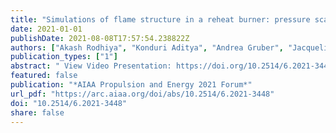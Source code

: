 ```yaml
---
title: "Simulations of flame structure in a reheat burner: pressure scaling"
date: 2021-01-01
publishDate: 2021-08-08T17:57:54.238822Z
authors: ["Akash Rodhiya", "Konduri Aditya", "Andrea Gruber", "Jacqueline H. Chen"]
publication_types: ["1"]
abstract: " View Video Presentation: https://doi.org/10.2514/6.2021-3448.vidThe second combustion stage in a longitudinally-staged combustion system (reheat combustion in a sequential combustor) plays an important role in ensuring stable and flexible operation while achieving desired combustion characteristics ultimately resulting in an efficient, low-emissions and fuel-flexible gas turbine engine. Of particular interest is the combustion of pure hydrogen in such a reheat combustion system, which potentially represents the best way to reduce carbon emissions in the power generation sector. The highly reactive and diffusive properties of hydrogen result in significant challenges in controlling the combustion process and require a fundamental understanding of its rate-controlling features via a detailed investigation. Recently, three-dimensional direct numerical simulation (DNS) of a premixed hydrogen flame at reheat combustion conditions, but limited to atmospheric pressure, revealed specific features of the different combustion modes that characterize different spatial locations within the combustion chamber. The present work investigates the pressure scaling characteristics of reheat flames using two-dimensional DNS. Three different pressure levels (1, 5 and 10 bar) are investigated, capturing key changes in chemical pathways in hydrogen-air combustion. The flame stabilization characteristics and its structure compared to a homologous laminar flame are discussed. Chemical Explosive Mode Analysis (CEMA) is employed as a diagnostic tool to quantify the fuel consumption between the autoignition and flame propagation modes. With increase in pressure, a significant decrease in fuel consumption due to the predominance of the autoignition mode is observed. "
featured: false
publication: "*AIAA Propulsion and Energy 2021 Forum*"
url_pdf: "https://arc.aiaa.org/doi/abs/10.2514/6.2021-3448"
doi: "10.2514/6.2021-3448"
share: false
---
```


